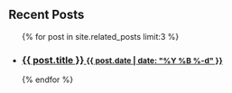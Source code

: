 <section class="related">
  <h2>Recent Posts</h2>
  <ul class="posts-list">
    {% for post in site.related_posts limit:3 %}
    <li>
      <h3>
        <a href="{{ site.baseurl }}{{ post.url }}">
          {{ post.title }}
          <small>{{ post.date | date: "%Y %B %-d" }}</small>
        </a>
      </h3>
    </li>
    {% endfor %}
  </ul>
</section>
